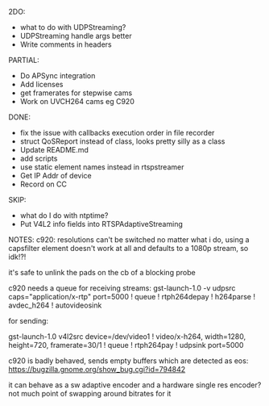 2DO:

* what to do with UDPStreaming?
* UDPStreaming handle args better
* Write comments in headers

PARTIAL:
* Do APSync integration
* Add licenses
* get framerates for stepwise cams
* Work on UVCH264 cams eg C920

DONE:
* fix the issue with callbacks execution order in file recorder
* struct QoSReport instead of class, looks pretty silly as a class
* Update README.md
* add scripts
* use static element names instead in rtspstreamer
* Get IP Addr of device
* Record on CC

SKIP:
* what do I do with ntptime?
* Put V4L2 info fields into RTSPAdaptiveStreaming

NOTES:
c920: resolutions can't be switched no matter what i do, using a capsfilter element doesn't work at all and defaults to a 1080p stream, so idk!?!

it's safe to unlink the pads on the cb of a blocking probe

c920 needs a queue for receiving streams: gst-launch-1.0 -v udpsrc caps="application/x-rtp" port=5000 ! queue ! rtph264depay ! h264parse ! avdec_h264 ! autovideosink

for sending: 

gst-launch-1.0 v4l2src device=/dev/video1 ! video/x-h264, width=1280, height=720, framerate=30/1 ! queue ! rtph264pay ! udpsink port=5000

c920 is badly behaved, sends empty buffers which are detected as eos: https://bugzilla.gnome.org/show_bug.cgi?id=794842

it can behave as a sw adaptive encoder and a hardware single res encoder? not much point of swapping around bitrates for it